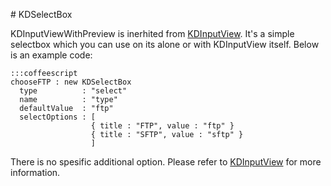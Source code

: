 # KDSelectBox

KDInputViewWithPreview is inerhited from [KDInputView](/framework/kdinputview).
It's a simple selectbox which you can use on its alone or with KDInputView
itself. Below is an example code:

    :::coffeescript
    chooseFTP : new KDSelectBox
      type          : "select"
      name          : "type"
      defaultValue  : "ftp"
      selectOptions : [
                      { title : "FTP", value : "ftp" }
                      { title : "SFTP", value : "sftp" }
                      ]

There is no spesific additional option. Please refer to
[KDInputView](/framework/kdinputview) for more information. 

